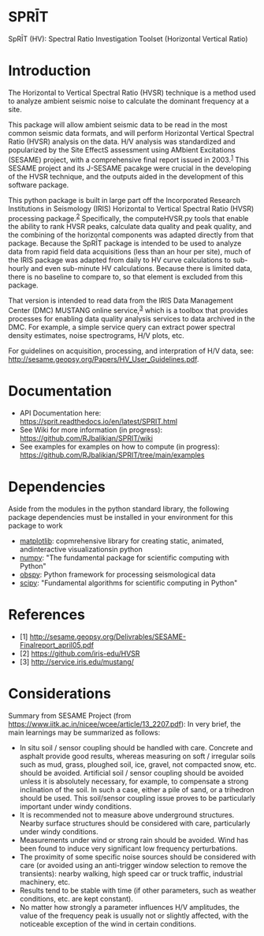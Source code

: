 # SPRĪT 
SpRĪT (HV): Spectral Ratio Investigation Toolset (Horizontal Vertical Ratio)

# Introduction

The Horizontal to Vertical Spectral Ratio (HVSR) technique is a method used to analyze ambient seismic noise to calculate the dominant frequency at a site.

This package will allow ambient seismic data to be read in the most common seismic data formats, and will perform Horizontal Vertical Spectral Ratio (HVSR) analysis on the data. H/V analysis was standardized and popularized by the Site EffectS assessment using AMbient Excitations (SESAME) project, with a comprehensive final report issued in 2003.<sup>[1](#1)</sup> This SESAME project and its J-SESAME pacakge were crucial in the developing of the HVSR technique, and the outputs aided in the development of this software package.

This python package is built in large part off the Incorporated Research Institutions in Seismology (IRIS) Horizontal to Vertical Spectral Ratio (HVSR) processing package.<sup>[2](#2)</sup> Specifically, the computeHVSR.py tools that enable the ability to rank HVSR peaks, calculate data quality and peak quality, and the combining of the horizontal components was adapted directly from that package. Because the SpRĪT package is intended to be used to analyze data from rapid field data acquisitions (less than an hour per site), much of the IRIS package was adapted from daily to HV curve calculations to sub-hourly and even sub-minute HV calculations. Because there is limited data, there is no baseline to compare to, so that element is excluded from this package.

That version is intended to read data from the IRIS Data Management Center (DMC) MUSTANG online service,<sup>[3](#3)</sup> which is a toolbox that provides processes for enabling data quality analysis services to data archived in the DMC. For example, a simple service query can extract power spectral density estimates, noise spectrograms, H/V plots, etc.

For guidelines on acquisition, processing, and interpration of H/V data, see: http://sesame.geopsy.org/Papers/HV_User_Guidelines.pdf. 

# Documentation
- API Documentation here: https://sprit.readthedocs.io/en/latest/SPRIT.html
- See Wiki for more information (in progress): https://github.com/RJbalikian/SPRIT/wiki
- See examples for examples on how to compute (in progress): https://github.com/RJbalikian/SPRIT/tree/main/examples

# Dependencies 
Aside from the modules in the python standard library, the following package dependencies must be installed in your environment for this package to work
- [matplotlib](https://matplotlib.org/): copmrehensive library for creating static, animated, andinteractive visualizationsin python
- [numpy](https://numpy.org/): "The fundamental package for scientific computing with Python"
- [obspy](https://docs.obspy.org/): Python framework for processing seismological data
- [scipy](https://scipy.org/): "Fundamental algorithms for scientific computing in Python"

# References
- <a id="1">[1]</a> http://sesame.geopsy.org/Delivrables/SESAME-Finalreport_april05.pdf
- <a id="2">[2]</a> https://github.com/iris-edu/HVSR
- <a id="3">[3]</a> http://service.iris.edu/mustang/

# Considerations
Summary from SESAME Project (from https://www.iitk.ac.in/nicee/wcee/article/13_2207.pdf):
In very brief, the main learnings may be summarized as follows: 
- In situ soil / sensor coupling should be handled with care. Concrete and asphalt provide good results, whereas measuring on soft / irregular soils such as mud, grass, ploughed soil, ice, 
gravel, not compacted snow, etc. should be avoided. Artificial soil / sensor coupling should be avoided unless it is absolutely necessary, for example, to compensate a strong inclination of 
the soil. In such a case, either a pile of sand, or a trihedron should be used. This soil/sensor coupling issue proves to be particularly important under windy conditions.
- It is recommended not to measure above underground structures. Nearby surface structures should be considered with care, particularly under windy conditions. 
- Measurements under wind or strong rain should be avoided. Wind has been found to induce very significant low frequency perturbations. 
- The proximity of some specific noise sources should be considered with care (or avoided using an anti-trigger window selection to remove the transients): nearby walking, high speed car or truck traffic, industrial machinery, etc. 
- Results tend to be stable with time (if other parameters, such as weather conditions, etc. are kept constant). 
- No matter how strongly a parameter influences H/V amplitudes, the value of the frequency peak is usually not or slightly affected, with the noticeable exception of the wind in certain conditions.
